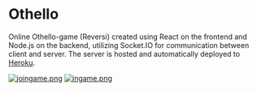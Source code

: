 # Othello

Online Othello-game (Reversi) created using React on the frontend and Node.js on the backend, utilizing Socket.IO for communication between client and server. The server is hosted and automatically deployed to [Heroku](othello.rocks).

[![joingame.png](https://i.postimg.cc/qqzWC3M6/joingame.png)](https://postimg.cc/H816qjMT)
[![ingame.png](https://i.postimg.cc/85yq5HDV/ingame.png)](https://postimg.cc/JDkTYjGT)
